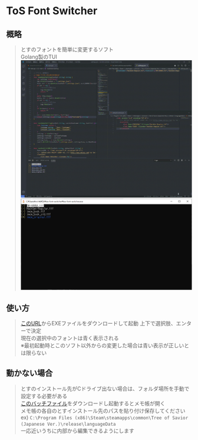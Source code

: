 # ToS Font Switcher
## 概略
>とすのフォントを簡単に変更するソフト  
Golang製のTUI
![](assets/sample.gif)
![](assets/sample2.png)
## 使い方
>[このURL](https://github.com/writ312/tos-font-switcher/releases/latest/download/tos-font-switcher.exe)からEXEファイルをダウンロードして起動
上下で選択肢、エンターで決定  
現在の選択中のフォントは青く表示される    
 ※最初起動時とこのソフト以外からの変更した場合は青い表示が正しいとは限らない

## 動かない場合
> とすのインストール先がCドライブ出ない場合は、フォルダ場所を手動で設定する必要がある  
[このバッチファイル](https://github.com/writ312/tos-font-switcher/raw/master/cmd/フォルダ設定の編集.bat)をダウンロードし起動するとメモ帳が開く  
メモ帳の各自のとすインストール先のパスを貼り付け保存してください  
ex\) `C:\Program Files (x86)\Steam\steamapps\common\Tree of Savior (Japanese Ver.)\release\languageData`  
一応近いうちに内部から編集できるようにします